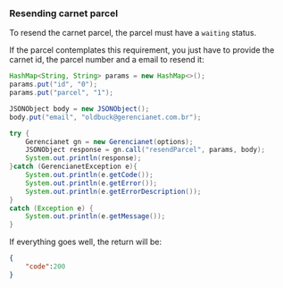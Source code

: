 ### Resending carnet parcel

To resend the carnet parcel, the parcel must have a `waiting` status.

If the parcel contemplates this requirement, you just have to provide the carnet id, the parcel number and a email to resend it:

```java
HashMap<String, String> params = new HashMap<>();
params.put("id", "0");
params.put("parcel", "1");

JSONObject body = new JSONObject();
body.put("email", "oldbuck@gerencianet.com.br");

try {
	Gerencianet gn = new Gerencianet(options);
	JSONObject response = gn.call("resendParcel", params, body);
	System.out.println(response);
}catch (GerencianetException e){
	System.out.println(e.getCode());
	System.out.println(e.getError());
	System.out.println(e.getErrorDescription());
}
catch (Exception e) {
	System.out.println(e.getMessage());
}

```

If everything goes well, the return will be:

```json
{
	"code":200
}
```
